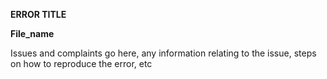 **ERROR TITLE**

**File_name**

Issues and complaints go here, any information relating to the issue, steps on how to reproduce the error, etc
